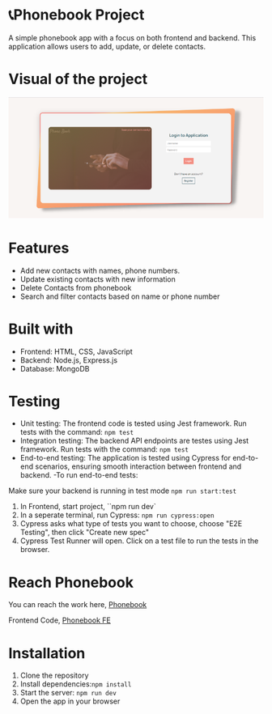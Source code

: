 # 📞Phonebook Project

A simple phonebook app with a focus on both frontend and backend. This application allows users to add, update, or delete contacts.

# Visual of the project

![Phonebook](phonebook3.png)

# Features

- Add new contacts with names, phone numbers.
- Update existing contacts with new information
- Delete Contacts from phonebook
- Search and filter contacts based on name or phone number

# Built with

- Frontend: HTML, CSS, JavaScript
- Backend: Node.js, Express.js
- Database: MongoDB

# Testing

- Unit testing: The frontend code is tested using Jest framework. Run tests with the command: `npm test`
- Integration testing: The backend API endpoints are testes using Jest framework. Run tests with the command: `npm test`
- End-to-end testing: The application is tested using Cypress for end-to-end scenarios, ensuring smooth interaction between frontend and backend.
  -To run end-to-end tests:

Make sure your backend is running in test mode `npm run start:test`

1. In Frontend, start project, ``npm run dev`
2. In a seperate terminal, run Cypress: `npm run cypress:open`
3. Cypress asks what type of tests you want to choose, choose "E2E Testing", then click "Create new spec"
4. Cypress Test Runner will open. Click on a test file to run the tests in the browser.

# Reach Phonebook

You can reach the work here, [Phonebook](https://phonebookbe-0lkp.onrender.com/)

Frontend Code, [Phonebook FE](https://github.com/berenvrl/phonebookFE.git)

# Installation

1. Clone the repository
2. Install dependencies:`npm install`
3. Start the server: `npm run dev`
4. Open the app in your browser
